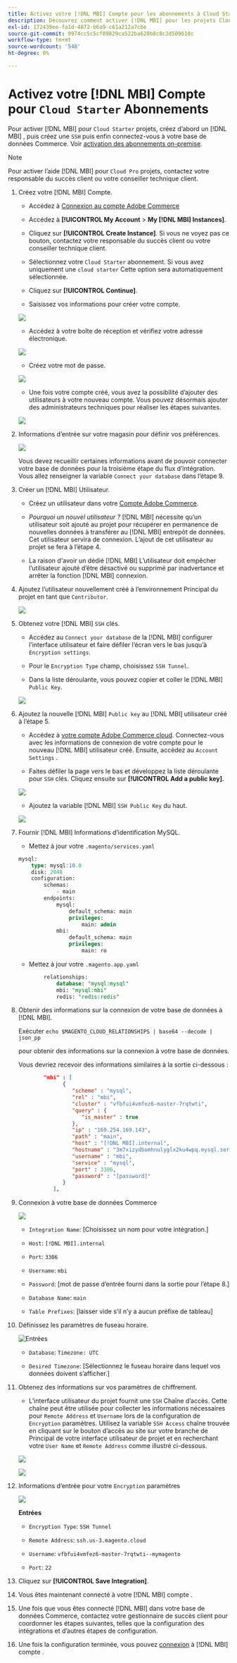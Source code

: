 ```yaml
---
title: Activez votre [!DNL MBI] Compte pour les abonnements à Cloud Starter
description: Découvrez comment activer [!DNL MBI] pour les projets Cloud Starter.
exl-id: 172439ee-fa1d-4872-b6a9-c61a212a7cbe
source-git-commit: 9974cc5c5cf89829ca522ba620b8c0c2d509610c
workflow-type: tm+mt
source-wordcount: '548'
ht-degree: 0%

---
```


# Activez votre [!DNL MBI] Compte pour `Cloud Starter` Abonnements

Pour activer [!DNL MBI] pour `Cloud Starter` projets, créez d’abord un [!DNL MBI] , puis créez une `SSH` puis enfin connectez-vous à votre base de données Commerce. Voir [activation des abonnements on-premise](../getting-started/onpremise-activation.md).

>[!NOTE]
>
>Pour activer l’aide [!DNL MBI] pour `Cloud Pro` projets, contactez votre responsable du succès client ou votre conseiller technique client.

1. Créez votre [!DNL MBI] Compte.

   - Accédez à [Connexion au compte Adobe Commerce](https://account.magento.com/customer/account/login)

   - Accédez à **[!UICONTROL My Account** > **My [!DNL MBI] Instances]**.

   - Cliquez sur **[!UICONTROL Create Instance]**. Si vous ne voyez pas ce bouton, contactez votre responsable du succès client ou votre conseiller technique client.

   - Sélectionnez votre `Cloud Starter` abonnement. Si vous avez uniquement une `cloud starter` Cette option sera automatiquement sélectionnée.

   - Cliquez sur **[!UICONTROL Continue]**.

   - Saisissez vos informations pour créer votre compte.

   ![](../assets/create-account-2.png)

   - Accédez à votre boîte de réception et vérifiez votre adresse électronique.

   ![](../assets/create-account-3.png)

   - Créez votre mot de passe.

   ![](../assets/create-account-4.png)

   - Une fois votre compte créé, vous avez la possibilité d’ajouter des utilisateurs à votre nouveau compte. Vous pouvez désormais ajouter des administrateurs techniques pour réaliser les étapes suivantes.

   ![](../assets/create-account-5.png)

1. Informations d’entrée sur votre magasin pour définir vos préférences.

   ![](../assets/create-account-6.png)

   Vous devez recueillir certaines informations avant de pouvoir connecter votre base de données pour la troisième étape du flux d’intégration. Vous allez renseigner la variable `Connect your database` dans l’étape 9.

1. Créer un [!DNL MBI] Utilisateur.

   - Créez un utilisateur dans votre [Compte Adobe Commerce](https://accounts.magento.com).

   - _Pourquoi un nouvel utilisateur ?_ [!DNL MBI] nécessite qu’un utilisateur soit ajouté au projet pour récupérer en permanence de nouvelles données à transférer au [!DNL MBI] entrepôt de données. Cet utilisateur servira de connexion. L’ajout de cet utilisateur au projet se fera à l’étape 4.

   - La raison d&#39;avoir un dédié [!DNL MBI] L’utilisateur doit empêcher l’utilisateur ajouté d’être désactivé ou supprimé par inadvertance et arrêter la fonction [!DNL MBI] connexion.

1. Ajoutez l’utilisateur nouvellement créé à l’environnement Principal du projet en tant que `Contributor`.

   ![](../assets/create-account-7.png)

1. Obtenez votre [!DNL MBI] `SSH` clés.

   - Accédez au `Connect your database` de la [!DNL MBI] configurer l’interface utilisateur et faire défiler l’écran vers le bas jusqu’à `Encryption settings`.

   - Pour le `Encryption Type` champ, choisissez `SSH Tunnel`.

   - Dans la liste déroulante, vous pouvez copier et coller le [!DNL MBI] `Public Key`.

   ![](../assets/create-account-8.png)

1. Ajoutez la nouvelle [!DNL MBI] `Public key` au [!DNL MBI] utilisateur créé à l’étape 5.

   - Accédez à [votre compte Adobe Commerce cloud](https://accounts.magento.cloud/). Connectez-vous avec les informations de connexion de votre compte pour le nouveau [!DNL MBI] utilisateur créé. Ensuite, accédez au `Account Settings` .

   - Faites défiler la page vers le bas et développez la liste déroulante pour `SSH` clés. Cliquez ensuite sur **[!UICONTROL Add a public key]**.

   ![](../assets/create-account-9.png)

   - Ajoutez la variable [!DNL MBI] `SSH Public Key` du haut.

   ![](../assets/create-account-10.png)

1. Fournir [!DNL MBI] Informations d’identification MySQL.

   - Mettez à jour votre `.magento/services.yaml`

   ```sql
   mysql:
       type: mysql:10.0
       disk: 2048
       configuration:
           schemas:
               - main
           endpoints:
               mysql:
                   default_schema: main
                   privileges:
                       main: admin
               mbi:
                   default_schema: main
                   privileges:
                       main: ro
   ```

   - Mettez à jour votre `.magento.app.yaml`

   ```sql
           relationships:
               database: "mysql:mysql"
               mbi: "mysql:mbi"
               redis: "redis:redis"
   ```

1. Obtenir des informations sur la connexion de votre base de données à [!DNL MBI].

   Exécuter
   `echo $MAGENTO_CLOUD_RELATIONSHIPS | base64 --decode | json_pp`

   pour obtenir des informations sur la connexion à votre base de données.

   Vous devriez recevoir des informations similaires à la sortie ci-dessous :

   ```json
           "mbi" : [
                 {
                    "scheme" : "mysql",
                    "rel" : "mbi",
                    "cluster" : "vfbfui4vmfez6-master-7rqtwti",
                    "query" : {
                       "is_master" : true
                    },
                    "ip" : "169.254.169.143",
                    "path" : "main",
                    "host" : "[!DNL MBI].internal",
                    "hostname" : "3m7xizydbomhnulyglx2ku4wpq.mysql.service._.magentosite.cloud",
                    "username" : "mbi",
                    "service" : "mysql",
                    "port" : 3306,
                    "password" : "[password]"
                 }
              ],
   ```

1. Connexion à votre base de données Commerce

   ![](../assets/create-account-11.png)

   - `Integration Name`: [Choisissez un nom pour votre intégration.]

   - `Host`: `[!DNL MBI].internal`

   - `Port`: `3306`

   - `Username`: `mbi`

   - `Password`: [mot de passe d’entrée fourni dans la sortie pour l’étape 8.]

   - `Database Name`: `main`

   - `Table Prefixes`: [laisser vide s’il n’y a aucun préfixe de tableau]

1. Définissez les paramètres de fuseau horaire.

   ![Entrées](../assets/create-account-12.png)

   - `Database`: `Timezone: UTC`

   - `Desired Timezone`: [Sélectionnez le fuseau horaire dans lequel vos données doivent s’afficher.]

1. Obtenez des informations sur vos paramètres de chiffrement.

   - L’interface utilisateur du projet fournit une `SSH` Chaîne d’accès. Cette chaîne peut être utilisée pour collecter les informations nécessaires pour `Remote Address` et `Username` lors de la configuration de `Encryption` paramètres. Utilisez la variable `SSH Access` chaîne trouvée en cliquant sur le bouton d’accès au site sur votre branche de Principal de votre interface utilisateur de projet et en recherchant votre `User Name` et `Remote Address` comme illustré ci-dessous.

   ![](../assets/create-account-13.png)

   ![](../assets/create-account-14.png)

1. Informations d’entrée pour votre `Encryption` paramètres

   ![](../assets/create-account-15.png)

   **Entrées**

   - `Encryption Type`: `SSH Tunnel`

   - `Remote Address`: `ssh.us-3.magento.cloud`

   - `Username`: `vfbfui4vmfez6-master-7rqtwti--mymagento`

   - `Port`: `22`

1. Cliquez sur **[!UICONTROL Save Integration]**.

1. Vous êtes maintenant connecté à votre [!DNL MBI] compte .

1. Une fois que vous êtes connecté [!DNL MBI] dans votre base de données Commerce, contactez votre gestionnaire de succès client pour coordonner les étapes suivantes, telles que la configuration des intégrations et d’autres étapes de configuration.

1. Une fois la configuration terminée, vous pouvez [connexion](../getting-started/sign-in.md) à [!DNL MBI] compte .
